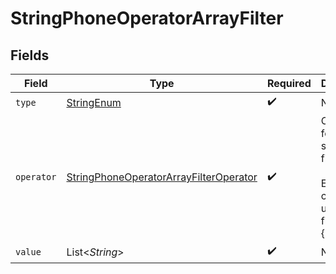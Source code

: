 # StringPhoneOperatorArrayFilter


## Fields

| Field                                                                                                       | Type                                                                                                        | Required                                                                                                    | Description                                                                                                 |
| ----------------------------------------------------------------------------------------------------------- | ----------------------------------------------------------------------------------------------------------- | ----------------------------------------------------------------------------------------------------------- | ----------------------------------------------------------------------------------------------------------- |
| `type`                                                                                                      | [StringEnum](../../models/components/StringEnum.md)                                                         | :heavy_check_mark:                                                                                          | N/A                                                                                                         |
| `operator`                                                                                                  | [StringPhoneOperatorArrayFilterOperator](../../models/components/StringPhoneOperatorArrayFilterOperator.md) | :heavy_check_mark:                                                                                          | Operators for phone string array filters.<br/><br/>Example condition using this filter:<br/>    {           |
| `value`                                                                                                     | List\<*String*>                                                                                             | :heavy_check_mark:                                                                                          | N/A                                                                                                         |